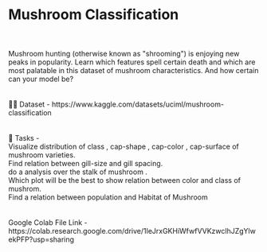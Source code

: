 # Mushroom Classification
<br>
<br>
Mushroom hunting (otherwise known as "shrooming") is enjoying new peaks in popularity. Learn which features spell certain death and which are most palatable in this dataset of mushroom characteristics. And how certain can your model be?
<br>
<br>
<br>
👩‍💻 Dataset -
https://www.kaggle.com/datasets/uciml/mushroom-classification
<br>
<br>
<br>
📌 Tasks - <br>
Visualize distribution of class , cap-shape , cap-color , cap-surface of mushroom varieties.<br>
Find relation between gill-size and gill spacing.<br>
do a analysis over the stalk of mushroom .<br>
Which plot will be the best to show relation between color and class of mushrom.<br>
Find a relation between population and Habitat of Mushroom <br>
<br>
<br>
Google Colab File Link - https://colab.research.google.com/drive/1leJrxGKHiWfwfVVKzwclhJZgYlwekPFP?usp=sharing
<br>
